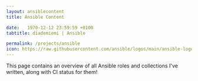 ```yaml
---
layout: ansiblecontent
title: Ansible Content

date:   1970-12-12 23:59:59 +0100
tabtitle: diademiemi | Ansible

permalink: /projects/ansible
icon: https://raw.githubusercontent.com/ansible/logos/main/ansible-logo-pride/ansible-logo-pride.svg
---
```

This page contains an overview of all Ansible roles and collections I've written, along with CI status for them!

